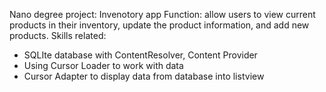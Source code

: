 Nano degree project: Invenotory app
Function: allow users to view current products in their inventory, update the product information, and add new products.
Skills related: 
- SQLIte database with ContentResolver, Content Provider
- Using Cursor Loader to work with data
- Cursor Adapter to display data from database into listview
